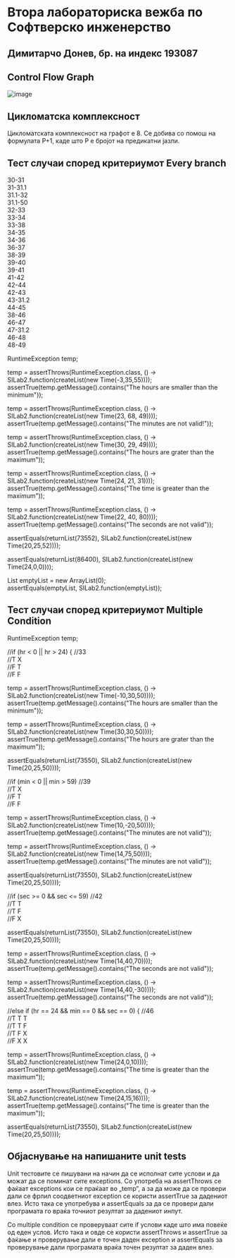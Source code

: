 # Втора лабораториска вежба по Софтверско инженерство
## Димитарчо Донев, бр. на индекс 193087
  
## Control Flow Graph  
  ![image](https://user-images.githubusercontent.com/80148999/119221252-c1b85d00-baee-11eb-995e-486c5efe8952.png)  
    
## Цикломатска комплексност  
Цикломатската комплексност на графот е 8. Се добива со помош на формулата P+1, каде што P е бројот на предикатни јазли.  
  
## Тест случаи според критериумот Every branch  
  
30-31  
31-31.1  
31.1-32  
31.1-50  
32-33  
33-34  
33-38  
34-35  
34-36  
36-37  
38-39  
39-40  
39-41  
41-42  
42-44  
42-43  
43-31.2  
44-45  
38-46  
46-47  
47-31.2  
46-48  
48-49  
  
  
    
RuntimeException temp;  
  
temp = assertThrows(RuntimeException.class, () -> SILab2.function(createList(new Time(-3,35,55))));  
assertTrue(temp.getMessage().contains("The hours are smaller than the minimum"));  
  
temp = assertThrows(RuntimeException.class, () -> SILab2.function(createList(new Time(23, 68, 49))));  
assertTrue(temp.getMessage().contains("The minutes are not valid!"));  
  
temp = assertThrows(RuntimeException.class, () -> SILab2.function(createList(new Time(30, 29, 49))));  
assertTrue(temp.getMessage().contains("The hours are grater than the maximum"));  
  
temp = assertThrows(RuntimeException.class, () -> SILab2.function(createList(new Time(24, 21, 31))));  
assertTrue(temp.getMessage().contains("The time is greater than the maximum"));  
  
temp = assertThrows(RuntimeException.class, () -> SILab2.function(createList(new Time(22, 40, 80))));  
assertTrue(temp.getMessage().contains("The seconds are not valid"));  
  
assertEquals(returnList(73552), SILab2.function(createList(new Time(20,25,52))));  
  
assertEquals(returnList(86400), SILab2.function(createList(new Time(24,0,0))));  
  
List<Time> emptyList = new ArrayList<Time>(0);  
assertEquals(emptyList, SILab2.function(emptyList));  
  
  ## Тест случаи според критериумот Multiple Condition  
    
  RuntimeException temp;  
  
//if (hr < 0 || hr > 24) { //33  
//T X  
//F T  
//F F  
  
temp = assertThrows(RuntimeException.class, () -> SILab2.function(createList(new Time(-10,30,50))));  
assertTrue(temp.getMessage().contains("The hours are smaller than the minimum"));  
  
temp = assertThrows(RuntimeException.class, () -> SILab2.function(createList(new Time(30,30,50))));  
assertTrue(temp.getMessage().contains("The hours are grater than the maximum"));  
  
assertEquals(returnList(73550), SILab2.function(createList(new Time(20,25,50))));  
  
//if (min < 0 || min > 59) //39  
//T X  
//F T  
//F F  
  
temp = assertThrows(RuntimeException.class, () -> SILab2.function(createList(new Time(10,-20,50))));  
assertTrue(temp.getMessage().contains("The minutes are not valid"));  
  
temp = assertThrows(RuntimeException.class, () -> SILab2.function(createList(new Time(14,75,50))));  
assertTrue(temp.getMessage().contains("The minutes are not valid"));  
  
assertEquals(returnList(73550), SILab2.function(createList(new Time(20,25,50))));  
  
//if (sec >= 0 && sec <= 59) //42  
//T T  
//T F  
//F X  
  
assertEquals(returnList(73550), SILab2.function(createList(new Time(20,25,50))));  
  
temp = assertThrows(RuntimeException.class, () -> SILab2.function(createList(new Time(14,40,70))));  
assertTrue(temp.getMessage().contains("The seconds are not valid"));  
  
temp = assertThrows(RuntimeException.class, () -> SILab2.function(createList(new Time(14,40,-30))));  
assertTrue(temp.getMessage().contains("The seconds are not valid"));  
  
//else if (hr == 24 && min == 0 && sec == 0) { //46  
//T T T  
//T T F  
//T F X  
//F X X  
  
temp = assertThrows(RuntimeException.class, () -> SILab2.function(createList(new Time(24,0,10))));  
assertTrue(temp.getMessage().contains("The time is greater than the maximum"));  
  
temp = assertThrows(RuntimeException.class, () -> SILab2.function(createList(new Time(24,15,16))));  
assertTrue(temp.getMessage().contains("The time is greater than the maximum"));  
  
assertEquals(returnList(73550), SILab2.function(createList(new Time(20,25,50))));  
  
  
   ## Објаснување на напишаните unit tests  
  Unit тестовите се пишувани на начин да се исполнат сите услови и да можат да се поминат сите exceptions. Со употреба на  assertThrows се фаќаат exceptions кои се праќаат во „temp“, a за да може да се провери дали се фрлил соодветниот exception се користи  assertTrue за дадениот влез. Исто така се употребува и  assertEquals за да се провери дали  програмата го враќа точниот резултат за дадениот инпут.  
    
  Со multiple condition се проверуваат сите if услови каде што има повеќе од еден услов. Исто така и овде се користи assertThrows и assertTrue за фаќање и проверување дали е точен даден exception и assertEquals за проверување дали програмата враќа точен резултат за даден влез.  
  
  
